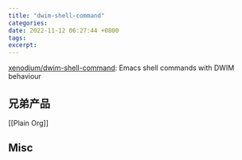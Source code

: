 ```yaml
---
title: "dwim-shell-command"
categories: 
date: 2022-11-12 06:27:44 +0800
tags: 
excerpt: 
---
```


[xenodium/dwim-shell-command](https://github.com/xenodium/dwim-shell-command): Emacs shell commands with DWIM behaviour



## 兄弟产品

[[Plain Org]]


## Misc



